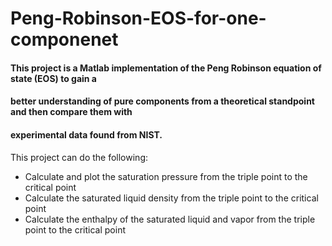 # Peng-Robinson-EOS-for-one-componenet

#### This project is a Matlab implementation of the Peng Robinson equation of state (EOS) to gain a
#### better understanding of pure components from a theoretical standpoint and then compare them with 
#### experimental data found from NIST.

This project can do the following:
- Calculate and plot the saturation pressure from the triple point to the critical point
- Calculate the saturated liquid density from the triple point to the critical point
- Calculate the enthalpy of the saturated liquid and vapor from the triple point to the critical point
